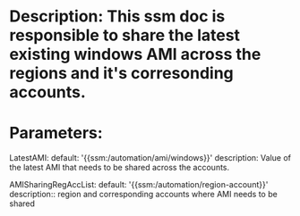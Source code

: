 # Description: This ssm doc is responsible to share the latest existing windows AMI across the regions and it's corresonding accounts.


# Parameters:

LatestAMI: default: '{{ssm:/automation/ami/windows}}' description: Value of the latest AMI that needs to be shared across the accounts.


AMISharingRegAccList: default: '{{ssm:/automation/region-account}}' description:: region and corresponding accounts where AMI needs to be shared
